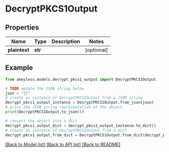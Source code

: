 # DecryptPKCS1Output


## Properties

Name | Type | Description | Notes
------------ | ------------- | ------------- | -------------
**plaintext** | **str** |  | [optional] 

## Example

```python
from akeyless.models.decrypt_pkcs1_output import DecryptPKCS1Output

# TODO update the JSON string below
json = "{}"
# create an instance of DecryptPKCS1Output from a JSON string
decrypt_pkcs1_output_instance = DecryptPKCS1Output.from_json(json)
# print the JSON string representation of the object
print(DecryptPKCS1Output.to_json())

# convert the object into a dict
decrypt_pkcs1_output_dict = decrypt_pkcs1_output_instance.to_dict()
# create an instance of DecryptPKCS1Output from a dict
decrypt_pkcs1_output_from_dict = DecryptPKCS1Output.from_dict(decrypt_pkcs1_output_dict)
```
[[Back to Model list]](../README.md#documentation-for-models) [[Back to API list]](../README.md#documentation-for-api-endpoints) [[Back to README]](../README.md)


